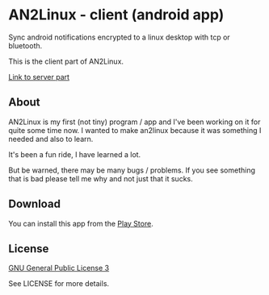 # AN2Linux - client (android app)
Sync android notifications encrypted to a linux desktop with tcp or bluetooth.

This is the client part of AN2Linux.

[Link to server part](https://github.com/rootkiwi/an2linuxserver/)

## About
AN2Linux is my first (not tiny) program / app and I've been working on it for
quite some time now.
I wanted to make an2linux because it was something I needed and also to learn.

It's been a fun ride, I have learned a lot.

But be warned, there may be many bugs / problems. If you see something
that is bad please tell me why and not just that it sucks.

## Download
You can install this app from the [Play Store](https://play.google.com/store/apps/details?id=kiwi.root.an2linuxclient).

## License
[GNU General Public License 3](https://www.gnu.org/licenses/gpl-3.0.html)

See LICENSE for more details.